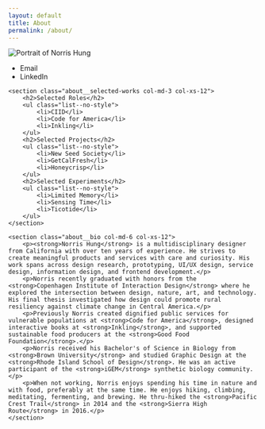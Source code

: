 ```yaml
---
layout: default
title: About
permalink: /about/
---
```


<article class="about main-content row">
	<section class="about__contact col-md-3 col-xs-12">
		<img src="" alt="Portrait of Norris Hung">
		<ul class="list--no-style">
			<li>Email</li>
			<li>LinkedIn</li>	
		</ul>
	</section>

	<section class="about__selected-works col-md-3 col-xs-12">
		<h2>Selected Roles</h2>
		<ul class="list--no-style">
			<li>CIID</li>
			<li>Code for America</li>
			<li>Inkling</li>
		</ul>
		<h2>Selected Projects</h2>
		<ul class="list--no-style">
			<li>New Seed Society</li>
			<li>GetCalFresh</li>
			<li>Honeycrisp</li>
		</ul>
		<h2>Selected Experiments</h2>
		<ul class="list--no-style">
			<li>Limited Memory</li>
			<li>Sensing Time</li>
			<li>Ticotide</li>
		</ul>
	</section>

	<section class="about__bio col-md-6 col-xs-12">
		<p><strong>Norris Hung</strong> is a multidisciplinary designer from California with over ten years of experience. He strives to create meaningful products and services with care and curiosity. His work spans across design research, prototyping, UI/UX design, service design, information design, and frontend development.</p>
		<p>Norris recently graduated with honors from the <strong>Copenhagen Institute of Interaction Design</strong> where he explored the intersection between design, nature, art, and technology. His final thesis investigated how design could promote rural resiliency against climate change in Central America.</p>
		<p>Previously Norris created dignified public services for vulnerable populations at <strong>Code for America</strong>, designed interactive books at <strong>Inkling</strong>, and supported sustainable food producers at the <strong>Good Food Foundation</strong>.</p>
		<p>Norris received his Bachelor's of Science in Biology from <strong>Brown University</strong> and studied Graphic Design at the <strong>Rhode Island School of Design</strong>. He was an active participant of the <strong>iGEM</strong> synthetic biology community.</p>
		<p>When not working, Norris enjoys spending his time in nature and with food, preferably at the same time. He enjoys hiking, climbing, meditating, fermenting, and brewing. He thru-hiked the <strong>Pacific Crest Trail</strong> in 2014 and the <strong>Sierra High Route</strong> in 2016.</p>
	</section>

</article>
